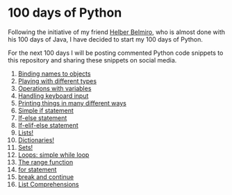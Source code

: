 # 100 days of Python

Following the initiative of my friend [Helber Belmiro](https://www.linkedin.com/in/helber-belmiro-b5286021/), who is almost done with his 100 days of Java, I have decided to start my 100 days of Python.

For the next 100 days I will be posting commented Python code snippets to this repository and sharing these snippets on social media.

 1. [Binding names to objects](day1.py)
 2. [Playing with different types](day2.py)
 3. [Operations with variables](day3.py)
 4. [Handling keyboard input](day4.py)
 5. [Printing things in many different ways](day5.py)
 6. [Simple if statement](day6.py)
 7. [If-else statement](day7.py)
 8. [If-elif-else statement](day8.py)
 9. [Lists!](day9.py)
 10. [Dictionaries!](day10.py)
 11. [Sets!](day11.py)
 12. [Loops: simple while loop](day12.py)
 13. [The range function](day13.py)
 14. [for statement](day14.py)
 15. [break and continue](day15.py)
 16. [List Comprehensions](day16.py)